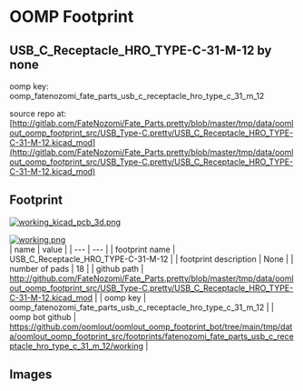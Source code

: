 # OOMP Footprint  
## USB_C_Receptacle_HRO_TYPE-C-31-M-12  by none  
  
oomp key: oomp_fatenozomi_fate_parts_usb_c_receptacle_hro_type_c_31_m_12  
  
source repo at: [http://gitlab.com/FateNozomi/Fate_Parts.pretty/blob/master/tmp/data/oomlout_oomp_footprint_src/USB_Type-C.pretty/USB_C_Receptacle_HRO_TYPE-C-31-M-12.kicad_mod](http://gitlab.com/FateNozomi/Fate_Parts.pretty/blob/master/tmp/data/oomlout_oomp_footprint_src/USB_Type-C.pretty/USB_C_Receptacle_HRO_TYPE-C-31-M-12.kicad_mod)  
## Footprint  
  
[![working_kicad_pcb_3d.png](working_kicad_pcb_3d_600.png)](working_kicad_pcb_3d.png)  
  
[![working.png](working_600.png)](working.png)  
| name | value | 
| --- | --- | 
| footprint name | USB_C_Receptacle_HRO_TYPE-C-31-M-12 | 
| footprint description | None | 
| number of pads | 18 | 
| github path | http://github.com/FateNozomi/Fate_Parts.pretty/blob/master/tmp/data/oomlout_oomp_footprint_src/USB_Type-C.pretty/USB_C_Receptacle_HRO_TYPE-C-31-M-12.kicad_mod | 
| oomp key | oomp_fatenozomi_fate_parts_usb_c_receptacle_hro_type_c_31_m_12 | 
| oomp bot github | https://github.com/oomlout/oomlout_oomp_footprint_bot/tree/main/tmp/data/oomlout_oomp_footprint_src/footprints/fatenozomi_fate_parts_usb_c_receptacle_hro_type_c_31_m_12/working | 
## Images  

